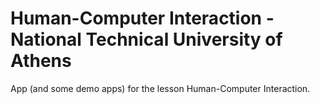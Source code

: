 # Human-Computer Interaction - National Technical University of Athens
App (and some demo apps) for the lesson Human-Computer Interaction.
